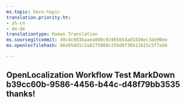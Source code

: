 ```yaml
---
ms.topic: hero-topic
translation.priority.ht:
- zh-cn
- de-de
translationtype: Human Translation
ms.sourcegitcommit: 49c4c083baaea890c02465654ad1838ec3de90ee
ms.openlocfilehash: 66eb5dd1c2a8275009c259d0f36b11b15c5f7a56

---
```

## OpenLocalization Workflow Test MarkDown b39cc60b-9586-4456-b44c-d48f79bb3535 thanks!



<!--HONumber=Jul16_HO4-->


